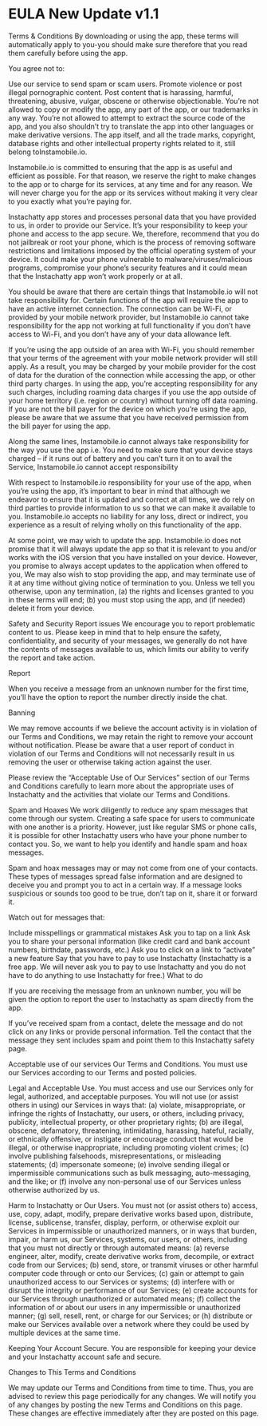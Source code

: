 # EULA New Update  v1.1

Terms & Conditions
By downloading or using the app, these terms will automatically apply to you-you should make sure therefore that you read them carefully before using the app.

You agree not to:

Use our service to send spam or scam users.
Promote violence or post illegal pornographic content.
Post content that is harassing, harmful, threatening, abusive, vulgar, obscene or otherwise objectionable.
You’re not allowed to copy or modify the app, any part of the app, or our trademarks in any way. You’re not allowed to attempt to extract the source code of the app, and you also shouldn’t try to translate the app into other languages or make derivative versions. The app itself, and all the trade marks, copyright, database rights and other intellectual property rights related to it, still belong toInstamobile.io.

Instamobile.io is committed to ensuring that the app is as useful and efficient as possible. For that reason, we reserve the right to make changes to the app or to charge for its services, at any time and for any reason. We will never charge you for the app or its services without making it very clear to you exactly what you’re paying for.

Instachatty app stores and processes personal data that you have provided to us, in order to provide our Service. It’s your responsibility to keep your phone and access to the app secure. We, therefore, recommend that you do not jailbreak or root your phone, which is the process of removing software restrictions and limitations imposed by the official operating system of your device. It could make your phone vulnerable to malware/viruses/malicious programs, compromise your phone’s security features and it could mean that the Instachatty app won’t work properly or at all.

You should be aware that there are certain things that Instamobile.io will not take responsibility for. Certain functions of the app will require the app to have an active internet connection. The connection can be Wi-Fi, or provided by your mobile network provider, but Instamobile.io cannot take responsibility for the app not working at full functionality if you don’t have access to Wi-Fi, and you don’t have any of your data allowance left.

If you’re using the app outside of an area with Wi-Fi, you should remember that your terms of the agreement with your mobile network provider will still apply. As a result, you may be charged by your mobile provider for the cost of data for the duration of the connection while accessing the app, or other third party charges. In using the app, you’re accepting responsibility for any such charges, including roaming data charges if you use the app outside of your home territory (i.e. region or country) without turning off data roaming. If you are not the bill payer for the device on which you’re using the app, please be aware that we assume that you have received permission from the bill payer for using the app.

Along the same lines, Instamobile.io cannot always take responsibility for the way you use the app i.e. You need to make sure that your device stays charged – if it runs out of battery and you can’t turn it on to avail the Service, Instamobile.io cannot accept responsibility

With respect to Instamobile.io responsibility for your use of the app, when you’re using the app, it’s important to bear in mind that although we endeavor to ensure that it is updated and correct at all times, we do rely on third parties to provide information to us so that we can make it available to you. Instamobile.io accepts no liability for any loss, direct or indirect, you experience as a result of relying wholly on this functionality of the app.

At some point, we may wish to update the app. Instamobile.io does not promise that it will always update the app so that it is relevant to you and/or works with the iOS version that you have installed on your device. However, you promise to always accept updates to the application when offered to you, We may also wish to stop providing the app, and may terminate use of it at any time without giving notice of termination to you. Unless we tell you otherwise, upon any termination, (a) the rights and licenses granted to you in these terms will end; (b) you must stop using the app, and (if needed) delete it from your device.

Safety and Security
Report issues
We encourage you to report problematic content to us. Please keep in mind that to help ensure the safety, confidentiality, and security of your messages, we generally do not have the contents of messages available to us, which limits our ability to verify the report and take action.

Report

When you receive a message from an unknown number for the first time, you’ll have the option to report the number directly inside the chat.

Banning

We may remove accounts if we believe the account activity is in violation of our Terms and Conditions, we may retain the right to remove your account without notification. Please be aware that a user report of conduct in violation of our Terms and Conditions will not necessarily result in us removing the user or otherwise taking action against the user.

Please review the “Acceptable Use of Our Services” section of our Terms and Conditions carefully to learn more about the appropriate uses of Instachatty and the activities that violate our Terms and Conditions.

Spam and Hoaxes
We work diligently to reduce any spam messages that come through our system. Creating a safe space for users to communicate with one another is a priority. However, just like regular SMS or phone calls, it is possible for other Instachatty users who have your phone number to contact you. So, we want to help you identify and handle spam and hoax messages.

Spam and hoax messages may or may not come from one of your contacts. These types of messages spread false information and are designed to deceive you and prompt you to act in a certain way. If a message looks suspicious or sounds too good to be true, don’t tap on it, share it or forward it.

Watch out for messages that:

Include misspellings or grammatical mistakes
Ask you to tap on a link
Ask you to share your personal information (like credit card and bank account numbers, birthdate, passwords, etc.)
Ask you to click on a link to “activate” a new feature
Say that you have to pay to use Instachatty (Instachatty is a free app. We will never ask you to pay to use Instachatty and you do not have to do anything to use Instachatty for free.)
What to do

If you are receiving the message from an unknown number, you will be given the option to report the user to Instachatty as spam directly from the app.

If you’ve received spam from a contact, delete the message and do not click on any links or provide personal information. Tell the contact that the message they sent includes spam and point them to this Instachatty safety page.

Acceptable use of our services
Our Terms and Conditions. You must use our Services according to our Terms and posted policies.

Legal and Acceptable Use. You must access and use our Services only for legal, authorized, and acceptable purposes. You will not use (or assist others in using) our Services in ways that: (a) violate, misappropriate, or infringe the rights of Instachatty, our users, or others, including privacy, publicity, intellectual property, or other proprietary rights; (b) are illegal, obscene, defamatory, threatening, intimidating, harassing, hateful, racially, or ethnically offensive, or instigate or encourage conduct that would be illegal, or otherwise inappropriate, including promoting violent crimes; (c) involve publishing falsehoods, misrepresentations, or misleading statements; (d) impersonate someone; (e) involve sending illegal or impermissible communications such as bulk messaging, auto-messaging, and the like; or (f) involve any non-personal use of our Services unless otherwise authorized by us.

Harm to Instachatty or Our Users. You must not (or assist others to) access, use, copy, adapt, modify, prepare derivative works based upon, distribute, license, sublicense, transfer, display, perform, or otherwise exploit our Services in impermissible or unauthorized manners, or in ways that burden, impair, or harm us, our Services, systems, our users, or others, including that you must not directly or through automated means: (a) reverse engineer, alter, modify, create derivative works from, decompile, or extract code from our Services; (b) send, store, or transmit viruses or other harmful computer code through or onto our Services; (c) gain or attempt to gain unauthorized access to our Services or systems; (d) interfere with or disrupt the integrity or performance of our Services; (e) create accounts for our Services through unauthorized or automated means; (f) collect the information of or about our users in any impermissible or unauthorized manner; (g) sell, resell, rent, or charge for our Services; or (h) distribute or make our Services available over a network where they could be used by multiple devices at the same time.

Keeping Your Account Secure. You are responsible for keeping your device and your Instachatty account safe and secure.

Changes to This Terms and Conditions

We may update our Terms and Conditions from time to time. Thus, you are advised to review this page periodically for any changes. We will notify you of any changes by posting the new Terms and Conditions on this page. These changes are effective immediately after they are posted on this page.
